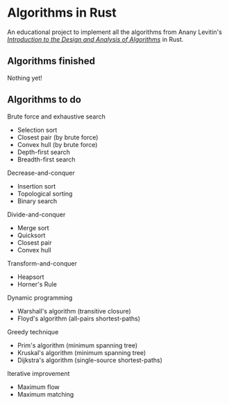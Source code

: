 # Algorithms in Rust
An educational project to implement all the algorithms from Anany Levitin's *[Introduction to the Design and Analysis of Algorithms](https://www.amazon.com/Introduction-Design-Analysis-Algorithms-3rd/dp/0132316811)* in Rust.

## Algorithms finished
Nothing yet!

## Algorithms to do
Brute force and exhaustive search
- Selection sort
- Closest pair (by brute force)
- Convex hull (by brute force)
- Depth-first search
- Breadth-first search

Decrease-and-conquer
- Insertion sort
- Topological sorting
- Binary search

Divide-and-conquer
- Merge sort
- Quicksort
- Closest pair
- Convex hull

Transform-and-conquer
- Heapsort
- Horner's Rule

Dynamic programming
- Warshall's algorithm (transitive closure)
- Floyd's algorithm (all-pairs shortest-paths)

Greedy technique
- Prim's algorithm (minimum spanning tree)
- Kruskal's algorithm (minimum spanning tree)
- Dijkstra's algorithm (single-source shortest-paths)

Iterative improvement
- Maximum flow
- Maximum matching
